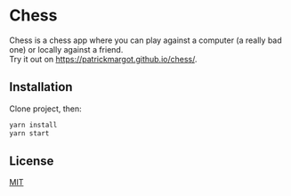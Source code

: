 # Chess

Chess is a chess app where you can play against a computer (a really bad one) or locally against a friend.  
Try it out on https://patrickmargot.github.io/chess/.

## Installation

Clone project, then:

```bash
yarn install
yarn start
```


## License
[MIT](https://choosealicense.com/licenses/mit/)
